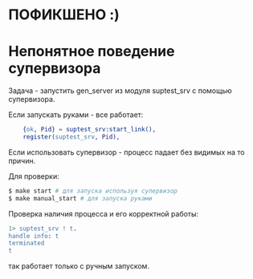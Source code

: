 # ПОФИКШЕНО :)
# Непонятное поведение супервизора

Задача - запустить gen_server из модуля suptest_srv с помощью супервизора.

Если запускать руками - все работает:
```erlang
    {ok, Pid} = suptest_srv:start_link(),
    register(suptest_srv, Pid),
```

Если использовать супервизор - процесс падает без видимых на то причин.

Для проверки:

```sh
$ make start # для запуска используя супервизор
$ make manual_start # для запуска руками
```

Проверка наличия процесса и его корректной работы:
```erlang
1> suptest_srv ! t.
handle info: t
terminated
t
```

так работает только с ручным запуском.
